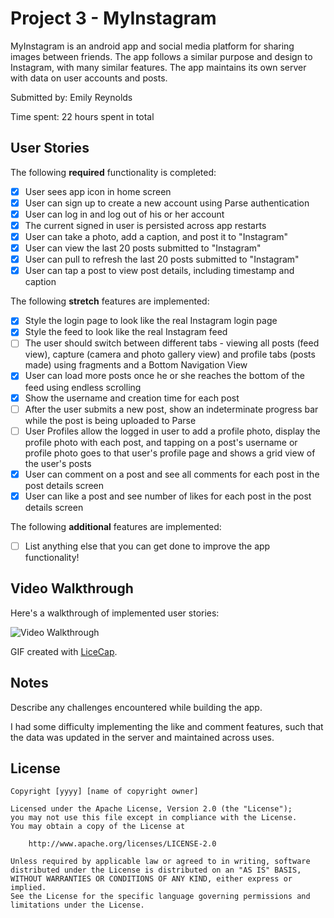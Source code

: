 # Project 3 - MyInstagram

MyInstagram is an android app and social media platform for sharing images between friends. The app follows a similar purpose and 
design to Instagram, with many similar features. The app maintains its own server with data on user accounts and posts.

Submitted by: Emily Reynolds

Time spent: 22 hours spent in total

## User Stories

The following **required** functionality is completed:

* [x] User sees app icon in home screen
* [x] User can sign up to create a new account using Parse authentication
* [x] User can log in and log out of his or her account
* [x] The current signed in user is persisted across app restarts
* [x] User can take a photo, add a caption, and post it to "Instagram"
* [x] User can view the last 20 posts submitted to "Instagram"
* [x] User can pull to refresh the last 20 posts submitted to "Instagram"
* [x] User can tap a post to view post details, including timestamp and caption

The following **stretch** features are implemented:

* [x] Style the login page to look like the real Instagram login page
* [x] Style the feed to look like the real Instagram feed
* [ ] The user should switch between different tabs - viewing all posts (feed view), capture (camera and photo gallery view) and profile tabs 
      (posts made) using fragments and a Bottom Navigation View
* [x] User can load more posts once he or she reaches the bottom of the feed using endless scrolling
* [x] Show the username and creation time for each post
* [ ] After the user submits a new post, show an indeterminate progress bar while the post is being uploaded to Parse
* [ ] User Profiles allow the logged in user to add a profile photo, display the profile photo with each post, and tapping on a post's username or profile 
      photo goes to that user's profile page and shows a grid view of the user's posts
* [x] User can comment on a post and see all comments for each post in the post details screen
* [x] User can like a post and see number of likes for each post in the post details screen

The following **additional** features are implemented:

* [ ] List anything else that you can get done to improve the app functionality!

## Video Walkthrough

Here's a walkthrough of implemented user stories:

<img src='http://i.imgur.com/link/to/your/gif/file.gif' title='Video Walkthrough' width='' alt='Video Walkthrough' />

GIF created with [LiceCap](http://www.cockos.com/licecap/).

## Notes

Describe any challenges encountered while building the app.

I had some difficulty implementing the like and comment features, such that the data was updated in the server 
and maintained across uses.

## License

    Copyright [yyyy] [name of copyright owner]

    Licensed under the Apache License, Version 2.0 (the "License");
    you may not use this file except in compliance with the License.
    You may obtain a copy of the License at

        http://www.apache.org/licenses/LICENSE-2.0

    Unless required by applicable law or agreed to in writing, software
    distributed under the License is distributed on an "AS IS" BASIS,
    WITHOUT WARRANTIES OR CONDITIONS OF ANY KIND, either express or implied.
    See the License for the specific language governing permissions and
    limitations under the License.

